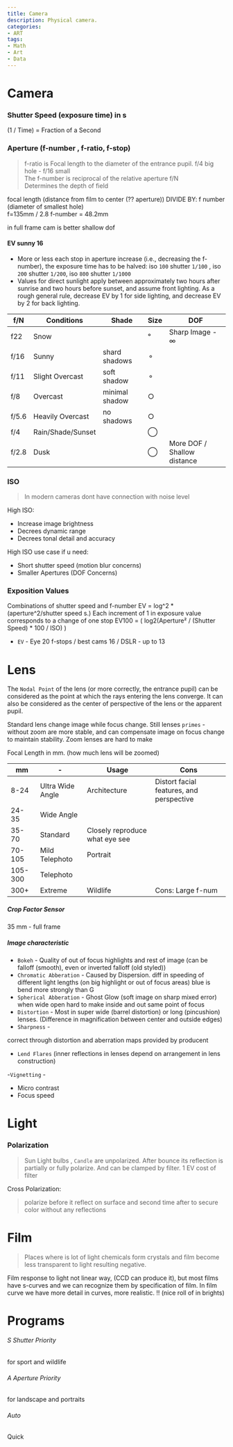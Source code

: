 ```yaml
---
title: Camera
description: Physical camera. 
categories:
- ART
tags:
- Math
- Art
- Data
---
```






# Camera

### Shutter Speed (exposure time) in s
(1 / Time) = Fraction of a Second
### Aperture (f-number , f-ratio, f-stop)
>f-ratio is Focal length to the diameter of the entrance pupil. f/4 big hole - f/16 small   
The f-number is reciprocal of the relative aperture f/N   
Determines the depth of field  

focal length (distance from film to  center (?? aperture))  DIVIDE BY:  f number (diameter of smallest hole)  
f=135mm / 2.8 f-number = 48.2mm  

in full frame cam is better shallow dof

#### EV sunny 16
-  More or less each stop in aperture increase (i.e., decreasing the f-number), the exposure time has to be halved:
iso `100` shutter `1/100` , iso `200` shutter `1/200`, iso `800` shutter `1/1000`  
- Values for direct sunlight apply between approximately two hours after sunrise and two hours before sunset, and assume front lighting. As a rough general rule, decrease EV by 1 for side lighting, and decrease EV by 2 for back lighting.


f/N | Conditions | Shade | Size | DOF |
--- | --- | --- | --- |   ---  |  
f22 | Snow | |	° | Sharp Image - ∞  |
f/16 | Sunny | shard shadows |	&#9900; |
f/11 | Slight Overcast | soft shadow  | 	&#9900;		|
f/8 | Overcast | minimal shadow  | 	&#9675;	|
f/5.6 | Heavily Overcast | no shadows |  	&#9675;
f/4 | Rain/Shade/Sunset | | &#9711;	|
f/2.8 | Dusk | | &#9711;	| More DOF / Shallow distance

### ISO
>In modern cameras dont have connection with noise level

High ISO:  
- Increase image brightness
- Decrees dynamic range
- Decrees tonal detail and accuracy

High ISO use case if u need:  
- Short shutter speed (motion blur concerns)
- Smaller Apertures (DOF Concerns)


### Exposition Values
Combinations of shutter speed and f-number  EV = log^2 * (aperture^2/shutter speed s.) Each increment of 1 in exposure value corresponds to a change of one stop EV100 = ( log2(Aperture² / (Shutter Speed) * 100 / ISO) )  

- `EV`  - Eye 20 f-stops / best cams 16 / DSLR - up to 13  



# Lens

The `Nodal Point` of the lens (or more correctly, the entrance pupil) can be considered as the point at which the rays entering the lens converge. It can also be considered as the center of perspective of the lens or the apparent pupil.

Standard lens change image while focus change. Still lenses `primes` - without zoom are more stable, and can compensate image on focus change to maintain stability. Zoom lenses are hard to make


Focal Length in mm. (how much lens will be zoomed)

mm | -  | Usage | Cons |
--- | --- | --- | --- |
8-24 | Ultra Wide Angle | Architecture | Distort facial features, and perspective
24-35 | Wide Angle  |
35-70 | Standard  | Closely reproduce what eye see |
70-105 | Mild Telephoto  | Portrait |
105-300 | Telephoto |   |
300+  |  Extreme  |  Wildlife | Cons: Large f-num

##### Crop Factor Sensor
35 mm - full frame  

##### Image characteristic

- `Bokeh` -  Quality of out of focus highlights and rest of image (can be falloff (smooth), even or inverted falloff (old styled))
- `Chromatic Abberation` - Caused by Dispersion. diff in speeding of different light lengths  (on big highlight or out of focus areas)   blue is bend more strongly than G
- `Spherical Abberation` - Ghost Glow (soft image on sharp mixed error) when wide open  hard to make inside and out same point of focus  
- `Distortion` - Most in super wide  (barrel distortion) or long (pincushion) lenses. (Difference in magnification between center and outside edges)
- `Sharpness` -

correct through distortion and aberration maps provided by producent    
- `Lend Flares` (inner reflections in lenses depend on arrangement in lens construction)

-`Vignetting` -
- Micro contrast  
- Focus speed


# Light

### Polarization
>Sun Light bulbs , `Candle` are unpolarized. After bounce its reflection is partially or fully polarize. And can be clamped by filter.
1 EV cost of filter

Cross Polarization:  
>polarize before it reflect on surface and second time after  to secure color without any reflections  

# Film
> Places where is lot of light  chemicals form crystals and film become less transparent to light resulting negative.

Film response to light not linear way, (CCD can produce it), but most films have s-curves and we can recognize them by specification of film.  In film curve we have more detail in curves, more realistic. !!  (nice roll of in brights)


# Programs

###### S Shutter Priority
for sport and wildlife
###### A Aperture Priority
for landscape and portraits
###### Auto
Quick  
